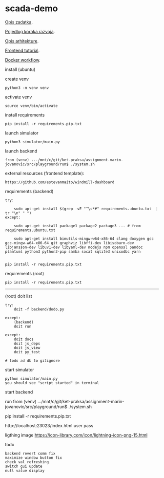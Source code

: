 # scada-demo

[Opis zadatka](docs/assignment.md).

[Prijedlog koraka razvoja](docs/development_steps.md).

[Opis arhitekture](docs/architecture.md).

[Frontend tutorial](docs/frontend.md).

[Docker workflow](docs/docker.md).


install (ubuntu)

create venv

	python3 -m venv venv

activate venv

	source venv/bin/activate

install requirements

	pip install -r requirements.pip.txt


launch simulator

	python3 simulator/main.py

launch backend 

	from (venv) .../mnt/c/git/ket-praksa/assignment-marin-jovanovic/src/playground/run$ ./system.sh

external resources (frontend template):

	https://github.com/estevanmaito/windmill-dashboard

requirements (backend)

	try:
		
		sudo apt-get install $(grep -vE "^\s*#" requirements.ubuntu.txt  | tr "\n" " ")
	except:
	
		sudo apt-get install package1 package2 package3 ... # from requirements.ubuntu.txt

		sudo apt-get install binutils-mingw-w64-x86-64 clang doxygen gcc gcc-mingw-w64-x86-64 git graphviz libffi-dev libisoburn-dev libjansson-dev libuv1-dev libyaml-dev nodejs npm openssl pandoc plantuml python3 python3-pip samba socat sqlite3 unixodbc yarn 


	pip install -r requirements.pip.txt

requirements (root)

	pip install -r requirements.pip.txt

-----------------

(root)
	doit list

	try:
		doit -f backend/dodo.py

	except:
		(backend)
		doit run
	
	except:		
		doit docs
		doit js_deps
		doit js_view
		doit py_test

	# todo ad db to gitignore


start simulator
	
	python simulator/main.py
	you should see "script started" in terminal


start backend

run from 
(venv) .../mnt/c/git/ket-praksa/assignment-marin-jovanovic/src/playground/run$ ./system.sh



pip install -r requirements.pip.txt



http://localhost:23023/index.html
user
pass


ligthing image
	https://icon-library.com/icon/lightning-icon-png-15.html
	

todo 
	
	backend revert comm fix
	maximize window button fix
	check val refreshing
	switch gui update
	null value display